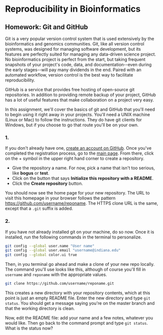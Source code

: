 # Reproducibility in Bioinformatics

## Homework: Git and GitHub

Git is a very popular version control system that is used extensively by the bioinformatics and genomics communities.
Git, like all version control systems, was designed for managing software development, but its features are perfectly suited for managing any data-driven science project.
No bioinformatics project is perfect from the start, but taking frequent snapshots of your project's code, data, and documentation--even during the early stages--will pay many dividends in the end.
Paired with an automated workflow, version control is the best way to facilitate reproducibility.

GitHub is a service that provides free hosting of open-source git repositories.
In addition to providing remote backup of your project, GitHub has a lot of useful features that make collaboration on a project very easy.

In this assignment, we'll cover the basics of git and GitHub that you'll need to begin using it right away in your projects.
You'll need a UNIX machine (Linux or Mac) to follow the instructions.
They do have git clients for Windows, but if you choose to go that route you'll be on your own.

### 1.

If you don't already have one, [create an account on GitHub](https://github.com/join).
Once you've completed the registration process, go to the [main page](https://github.com).
From there, click on the + symbol in the upper right hand corner to create a repository.

- Give the repository a name. For now, pick a name that isn't too serious, like **bogus** or **test**.
- Click on the button that says **Initialize this repository with a README**.
- Click the **Create repository** button.

You should now see the home page for your new repository.
The URL to visit this homepage in your browser follows the pattern https://github.com/username/reponame.
The HTTPS clone URL is the same, except that a ``.git`` suffix is added.

### 2.

If you have not already installed git on your machine, do so now.
Once it is installed, run the following commands in the terminal to personalize.

```bash
git config --global user.name "User name"
git config --global user.email "username@indiana.edu"
git config --global color.ui true
```

Then, in you terminal go ahead and make a clone of your new repo locally.
The command you'll use looks like this, although of course you'll fill in ``username`` and ``reponame`` with the appropriate values.

```bash
git clone https://github.com/username/reponame.git
```

This creates a new directory with your repository contents, which at this point is just an empty README file.
Enter the new directory and type ``git status``.
You should get a message saying you're on the master branch and that the working directory is clean.

Now, edit the README file: add your name and a few notes, whatever you would like.
Then go back to the command prompt and type ``git status``.
What is the status now?
